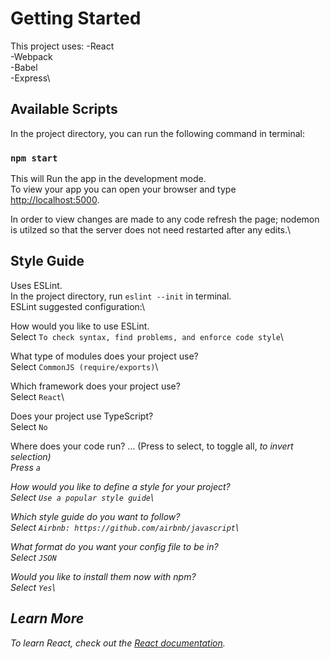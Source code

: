 # Getting Started

This project uses:
-React\
-Webpack\
-Babel\
-Express\

## Available Scripts

In the project directory, you can run the following command in terminal:

### `npm start`

This will Run the app in the development mode.\
To view your app you can open your browser and type [http://localhost:5000](http://localhost:5000).

In order to view changes are made to any code refresh the page; nodemon is utilzed so that the server does not need restarted after any edits.\

## Style Guide

Uses ESLint.\
In the project directory, run `eslint --init` in terminal.\
ESLint suggested configuration:\

How would you like to use ESLint.\
Select `To check syntax, find problems, and enforce code style`\

What type of modules does your project use?\
Select `CommonJS (require/exports)`\

Which framework does your project use?\
Select `React`\

Does your project use TypeScript?\
Select `No`

Where does your code run? …  (Press <space> to select, <a> to toggle all, <i> to invert selection)\
Press `a`

How would you like to define a style for your project?\
Select `Use a popular style guide`\

Which style guide do you want to follow?\
Select `Airbnb: https://github.com/airbnb/javascript`\

What format do you want your config file to be in?\
Select `JSON`

 Would you like to install them now with npm?\
 Select `Yes`\

## Learn More

To learn React, check out the [React documentation](https://reactjs.org/).
